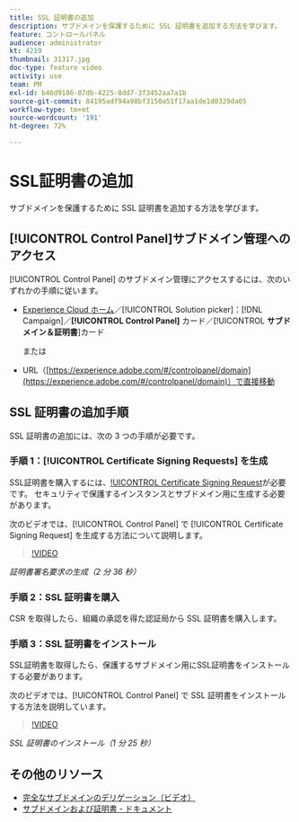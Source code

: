 ```yaml
---
title: SSL 証明書の追加
description: サブドメインを保護するために SSL 証明書を追加する方法を学びます。
feature: コントロールパネル
audience: administrator
kt: 4219
thumbnail: 31317.jpg
doc-type: feature video
activity: use
team: PM
exl-id: b46d9186-07db-4225-8dd7-3f3452aa7a1b
source-git-commit: 84195adf94a98bf3150a51f17aa1de1d0329da05
workflow-type: tm+mt
source-wordcount: '191'
ht-degree: 72%

---
```


# SSL証明書の追加

サブドメインを保護するために SSL 証明書を追加する方法を学びます。

## [!UICONTROL Control Panel]サブドメイン管理へのアクセス

[!UICONTROL Control Panel] のサブドメイン管理にアクセスするには、次のいずれかの手順に従います。

* [Experience Cloud ホーム](https://experience.adobe.com/#/home)／[!UICONTROL Solution picker]：[!DNL Campaign]／**[!UICONTROL Control Panel]** カード／[!UICONTROL **サブドメイン＆証明書**]&#x200B;カード

   または
* URL（[https://experience.adobe.com/#/controlpanel/domain](https://experience.adobe.com/#/controlpanel/domain)）で直接移動

## SSL 証明書の追加手順

SSL 証明書の追加には、次の 3 つの手順が必要です。

### 手順 1：[!UICONTROL Certificate Signing Requests] を生成

SSL証明書を購入するには、[!UICONTROL Certificate Signing Request](CSR)が必要です。 セキュリティで保護するインスタンスとサブドメイン用に生成する必要があります。

次のビデオでは、[!UICONTROL Control Panel] で [!UICONTROL Certificate Signing Request] を生成する方法について説明します。

>[!VIDEO](https://video.tv.adobe.com/v/31317?quality=12)

*証明書署名要求の生成（2 分 36 秒）*

### 手順 2：SSL 証明書を購入

CSR を取得したら、組織の承認を得た認証局から SSL 証明書を購入します。

### 手順 3：SSL 証明書をインストール

SSL証明書を取得したら、保護するサブドメイン用にSSL証明書をインストールする必要があります。

次のビデオでは、[!UICONTROL Control Panel] で SSL 証明書をインストールする方法を説明しています。

>[!VIDEO](https://video.tv.adobe.com/v/31166?quality=12)

*SSL 証明書のインストール（1 分 25 秒）*

## その他のリソース

* [完全なサブドメインのデリゲーション（ビデオ）](./subdomain-delegation.md)
* [サブドメインおよび証明書 - ドキュメント](https://experienceleague.adobe.com/docs/control-panel/using/subdomains-and-certificates/renewing-subdomain-certificate.html?lang=ja?lang=en)
